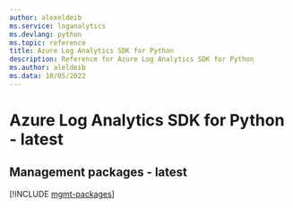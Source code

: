 ```yaml
---
author: alexeldeib
ms.service: loganalytics
ms.devlang: python
ms.topic: reference
title: Azure Log Analytics SDK for Python
description: Reference for Azure Log Analytics SDK for Python
ms.author: aleldeib
ms.data: 10/05/2022
---
```

# Azure Log Analytics SDK for Python - latest

## Management packages - latest
[!INCLUDE [mgmt-packages](log-analytics-mgmt-index.md)]